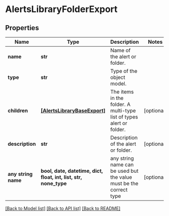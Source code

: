 # AlertsLibraryFolderExport


## Properties
Name | Type | Description | Notes
------------ | ------------- | ------------- | -------------
**name** | **str** | Name of the alert or folder. | 
**type** | **str** | Type of the object model. | 
**children** | [**[AlertsLibraryBaseExport]**](AlertsLibraryBaseExport.md) | The items in the folder. A multi-type list of types alert or folder. | [optional] 
**description** | **str** | Description of the alert or folder. | [optional] 
**any string name** | **bool, date, datetime, dict, float, int, list, str, none_type** | any string name can be used but the value must be the correct type | [optional]

[[Back to Model list]](../README.md#documentation-for-models) [[Back to API list]](../README.md#documentation-for-api-endpoints) [[Back to README]](../README.md)


